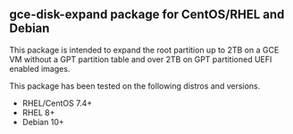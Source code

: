 ## gce-disk-expand package for CentOS/RHEL and Debian

This package is intended to expand the root partition up to 2TB on a GCE VM
without a GPT partition table and over 2TB on GPT partitioned UEFI enabled
images.

This package has been tested on the following distros and versions.

* RHEL/CentOS 7.4+
* RHEL 8+
* Debian 10+
